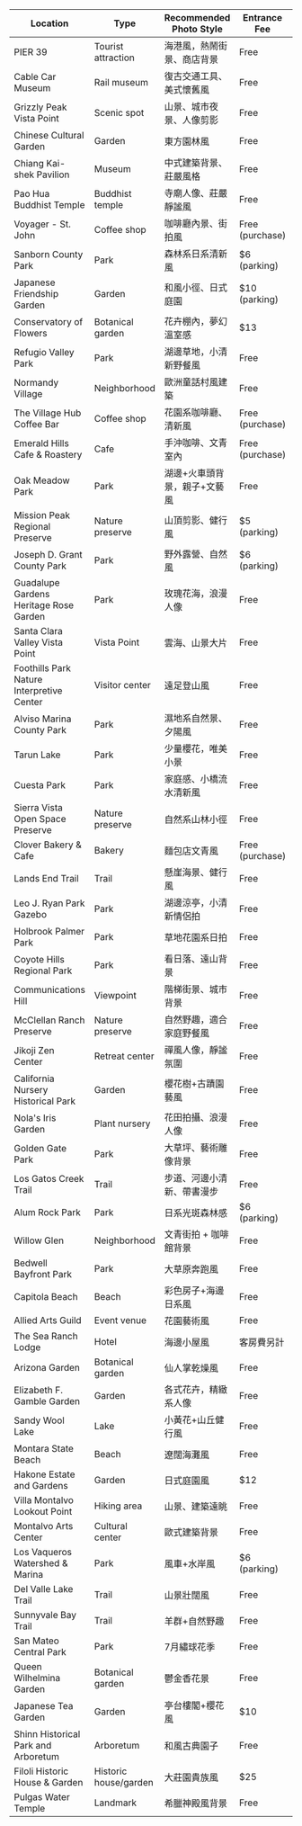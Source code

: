 | Location                            | Type                  | Recommended Photo Style             | Entrance Fee         | Distance (miles) | Transport Cost |
|-------------------------------------|------------------------|--------------------------------------|-----------------------|-------------|-----------|
| PIER 39                             | Tourist attraction     | 海港風，熱鬧街景、商店背景             | Free                  |             |           |
| Cable Car Museum                    | Rail museum            | 復古交通工具、美式懷舊風               | Free                  |             |           |
| Grizzly Peak Vista Point           | Scenic spot            | 山景、城市夜景、人像剪影               | Free                  |             |           |
| Chinese Cultural Garden            | Garden                 | 東方園林風                            | Free                  |             |           |
| Chiang Kai-shek Pavilion           | Museum                 | 中式建築背景、莊嚴風格                 | Free                  |             |           |
| Pao Hua Buddhist Temple           | Buddhist temple        | 寺廟人像、莊嚴靜謐風                   | Free                  |             |           |
| Voyager - St. John                 | Coffee shop            | 咖啡廳內景、街拍風                     | Free (purchase)       |             |           |
| Sanborn County Park                | Park                   | 森林系日系清新風                       | $6 (parking)          |             |           |
| Japanese Friendship Garden         | Garden                 | 和風小徑、日式庭園                     | $10 (parking)         |             |           |
| Conservatory of Flowers            | Botanical garden       | 花卉棚內，夢幻溫室感                   | $13                   | 50          | $28       |
| Refugio Valley Park                | Park                   | 湖邊草地，小清新野餐風                 | Free                  |             |           |
| Normandy Village                   | Neighborhood           | 歐洲童話村風建築                       | Free                  |             |           |
| The Village Hub Coffee Bar         | Coffee shop            | 花園系咖啡廳、清新風                   | Free (purchase)       |             |           |
| Emerald Hills Cafe & Roastery     | Cafe                   | 手沖咖啡、文青室內                     | Free (purchase)       |             |           |
| Oak Meadow Park                    | Park                   | 湖邊+火車頭背景，親子+文藝風           | Free                  |             |           |
| Mission Peak Regional Preserve     | Nature preserve        | 山頂剪影、健行風                       | $5 (parking)          |             |           |
| Joseph D. Grant County Park        | Park                   | 野外露營、自然風                       | $6 (parking)          |             |           |
| Guadalupe Gardens Heritage Rose Garden | Park              | 玫瑰花海，浪漫人像                     | Free                  |             |           |
| Santa Clara Valley Vista Point     | Vista Point            | 雲海、山景大片                         | Free                  |             |           |
| Foothills Park Nature Interpretive Center | Visitor center | 遠足登山風                            | Free                  |             |           |
| Alviso Marina County Park          | Park                   | 濕地系自然景、夕陽風                   | Free                  |             |           |
| Tarun Lake                         | Park                   | 少量櫻花，唯美小景                     | Free                  |             |           |
| Cuesta Park                        | Park                   | 家庭感、小橋流水清新風                 | Free                  |             |           |
| Sierra Vista Open Space Preserve   | Nature preserve        | 自然系山林小徑                         | Free                  |             |           |
| Clover Bakery & Cafe              | Bakery                 | 麵包店文青風                           | Free (purchase)       |             |           |
| Lands End Trail                    | Trail                  | 懸崖海景、健行風                       | Free                  |             |           |
| Leo J. Ryan Park Gazebo            | Park                   | 湖邊涼亭，小清新情侶拍                 | Free                  |             |           |
| Holbrook Palmer Park              | Park                   | 草地花園系日拍                         | Free                  |             |           |
| Coyote Hills Regional Park         | Park                   | 看日落、遠山背景                       | Free                  |             |           |
| Communications Hill               | Viewpoint              | 階梯街景、城市背景                     | Free                  |             |           |
| McClellan Ranch Preserve           | Nature preserve        | 自然野趣，適合家庭野餐風               | Free                  |             |           |
| Jikoji Zen Center                  | Retreat center         | 禪風人像，靜謐氛圍                     | Free                  |             |           |
| California Nursery Historical Park | Garden                 | 櫻花樹+古蹟園藝風                      | Free                  |             |           |
| Nola's Iris Garden                 | Plant nursery          | 花田拍攝、浪漫人像                     | Free                  |             |           |
| Golden Gate Park                  | Park                   | 大草坪、藝術雕像背景                   | Free                  |             |           |
| Los Gatos Creek Trail             | Trail                  | 步道、河邊小清新、帶書漫步             | Free                  |             |           |
| Alum Rock Park                    | Park                   | 日系光斑森林感                         | $6 (parking)          |             |           |
| Willow Glen                       | Neighborhood           | 文青街拍 + 咖啡館背景                  | Free                  |             |           |
| Bedwell Bayfront Park             | Park                   | 大草原奔跑風                           | Free                  |             |           |
| Capitola Beach                    | Beach                  | 彩色房子+海邊日系風                   | Free                  |             |           |
| Allied Arts Guild                 | Event venue            | 花園藝術風                             | Free                  |             |           |
| The Sea Ranch Lodge               | Hotel                  | 海邊小屋風                             | 客房費另計             |             |           |
| Arizona Garden                    | Botanical garden       | 仙人掌乾燥風                           | Free                  |             |           |
| Elizabeth F. Gamble Garden        | Garden                 | 各式花卉，精緻系人像                   | Free                  |             |           |
| Sandy Wool Lake                   | Lake                   | 小黃花+山丘健行風                     | Free                  |             |           |
| Montara State Beach               | Beach                  | 遼闊海灘風                             | Free                  |             |           |
| Hakone Estate and Gardens         | Garden                 | 日式庭園風                             | $12                   |             |           |
| Villa Montalvo Lookout Point      | Hiking area            | 山景、建築遠眺                         | Free                  |             |           |
| Montalvo Arts Center              | Cultural center        | 歐式建築背景                           | Free                  |             |           |
| Los Vaqueros Watershed & Marina   | Park                   | 風車+水岸風                            | $6 (parking)          |             |           |
| Del Valle Lake Trail              | Trail                  | 山景壯闊風                             | Free                  |             |           |
| Sunnyvale Bay Trail              | Trail                  | 羊群+自然野趣                          | Free                  |             |           |
| San Mateo Central Park            | Park                   | 7月繡球花季                           | Free                  |             |           |
| Queen Wilhelmina Garden           | Botanical garden       | 鬱金香花景                             | Free                  |             |           |
| Japanese Tea Garden               | Garden                 | 亭台樓閣+櫻花風                         | $10                   | 54          | $33.6     |
| Shinn Historical Park and Arboretum | Arboretum            | 和風古典園子                           | Free                  |             |           |
| Filoli Historic House & Garden    | Historic house/garden  | 大莊園貴族風                           | $25                   |             |           |
| Pulgas Water Temple               | Landmark               | 希臘神殿風背景                         | Free                  |             |           |
